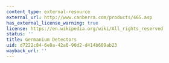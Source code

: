```yaml
---
content_type: external-resource
external_url: http://www.canberra.com/products/465.asp
has_external_license_warning: true
license: https://en.wikipedia.org/wiki/All_rights_reserved
status: ''
title: Germanium Detectors
uid: d7222c84-6e8a-42a6-90d2-d414b609ab23
wayback_url: ''
---
```

